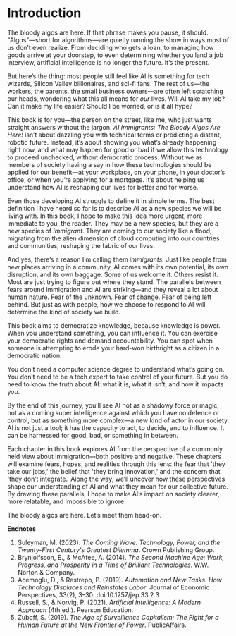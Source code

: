 

# Introduction

The bloody algos are here. If that phrase makes you pause, it should. "Algos"—short for algorithms—are quietly running the show in ways most of us don’t even realize. From deciding who gets a loan, to managing how goods arrive at your doorstep, to even determining whether you land a job interview, artificial intelligence is no longer the future. It’s the present.

But here’s the thing: most people still feel like AI is something for tech wizards, Silicon Valley billionaires, and sci-fi fans. The rest of us—the workers, the parents, the small business owners—are often left scratching our heads, wondering what this all means for *our* lives. Will AI take my job? Can it make my life easier? Should I be worried, or is it all hype?

This book is for you—the person on the street, like me, who just wants straight answers without the jargon. *AI Immigrants: The Bloody Algos Are Here!* isn’t about dazzling you with technical terms or predicting a distant, robotic future. Instead, it’s about showing you what’s already happening right now, and what may happen for good or bad if we allow this technology to proceed unchecked, without democratic process. Without we as members of society having a say in how these technologies should be applied for our benefit—at your workplace, on your phone, in your doctor’s office, or when you’re applying for a mortgage. It’s about helping us understand how AI is reshaping our lives for better and for worse.

Even those developing AI struggle to define it in simple terms. The best definition I have heard so far is to describe AI as a new species we will be living with. In this book, I hope to make this idea more urgent, more immediate to you, the reader. They may be a new species, but they are a new species of *immigrant*. They are coming to our society like a flood, migrating from the alien dimension of cloud computing into our countries and communities, reshaping the fabric of our lives.

And yes, there’s a reason I’m calling them *immigrants.* Just like people from new places arriving in a community, AI comes with its own potential, its own disruption, and its own baggage. Some of us welcome it. Others resist it. Most are just trying to figure out where they stand. The parallels between fears around immigration and AI are striking—and they reveal a lot about human nature. Fear of the unknown. Fear of change. Fear of being left behind. But just as with people, how we choose to respond to AI will determine the kind of society we build.

This book aims to democratize knowledge, because knowledge is power. When you understand something, you can influence it. You can exercise your democratic rights and demand accountability. You can spot when someone is attempting to erode your hard-won birthright as a citizen in a democratic nation.

You don’t need a computer science degree to understand what’s going on. You don’t need to be a tech expert to take control of your future. But you do need to know the truth about AI: what it is, what it isn’t, and how it impacts you.

By the end of this journey, you’ll see AI not as a shadowy force or magic, not as a coming super intelligence against which you have no defence or control, but as something more complex—a new kind of actor in our society. AI is not just a tool; it has the capacity to act, to decide, and to influence. It can be harnessed for good, bad, or something in between.

Each chapter in this book explores AI from the perspective of a commonly held view about immigration—both positive and negative. These chapters will examine fears, hopes, and realities through this lens: the fear that 'they take our jobs,' the belief that 'they bring innovation,' and the concern that 'they don’t integrate.' Along the way, we’ll uncover how these perspectives shape our understanding of AI and what they mean for our collective future. By drawing these parallels, I hope to make AI’s impact on society clearer, more relatable, and impossible to ignore. 

The bloody algos are here. Let’s meet them head-on.

**Endnotes**

1. Suleyman, M. (2023). *The Coming Wave: Technology, Power, and the Twenty-First Century's Greatest Dilemma*. Crown Publishing Group.
2. Brynjolfsson, E., & McAfee, A. (2014). *The Second Machine Age: Work, Progress, and Prosperity in a Time of Brilliant Technologies*. W.W. Norton & Company.
3. Acemoglu, D., & Restrepo, P. (2019). *Automation and New Tasks: How Technology Displaces and Reinstates Labor*. Journal of Economic Perspectives, 33(2), 3–30. doi:10.1257/jep.33.2.3
4. Russell, S., & Norvig, P. (2021). *Artificial Intelligence: A Modern Approach* (4th ed.). Pearson Education.
5. Zuboff, S. (2019). *The Age of Surveillance Capitalism: The Fight for a Human Future at the New Frontier of Power*. PublicAffairs.